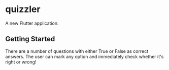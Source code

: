# quizzler

A new Flutter application.

## Getting Started

There are a number of questions with either True or False as correct answers. The user can mark any option and immediately check whether it's right or wrong!
